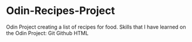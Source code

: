 # Odin-Recipes-Project
Odin Project creating a list of recipes for food.
Skills that I have learned on the Odin Project:
    Git
    Github
    HTML
    